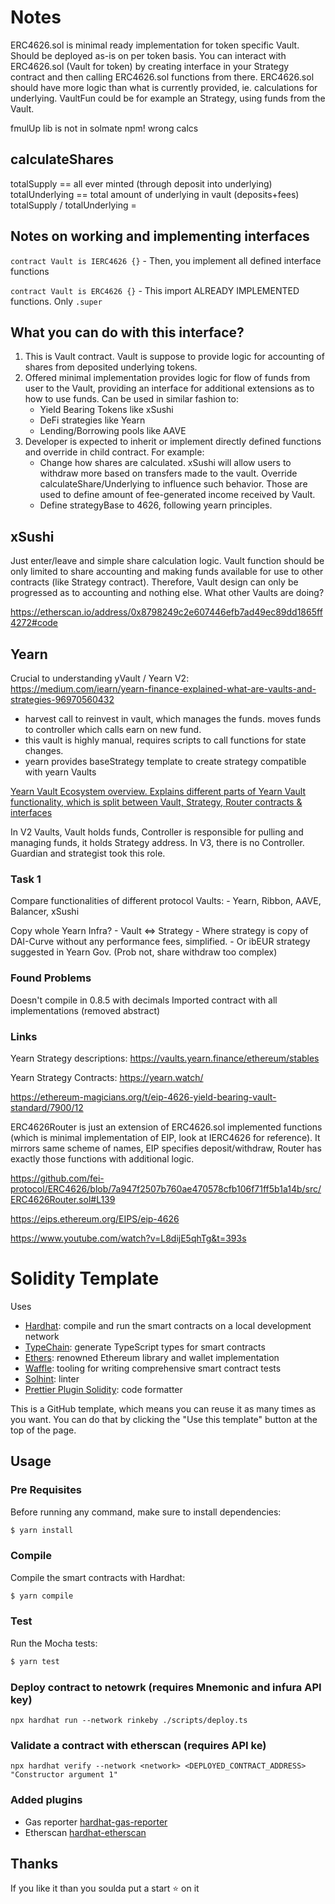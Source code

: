 # Notes

ERC4626.sol is minimal ready implementation for token specific Vault. Should be deployed as-is on per token basis. You can interact with ERC4626.sol (Vault for token) by creating interface in your Strategy contract and then calling ERC4626.sol functions from there. ERC4626.sol should have more logic than what is currently provided, ie. calculations for underlying. VaultFun could be for example an Strategy, using funds from the Vault.

fmulUp lib is not in solmate npm! wrong calcs

## calculateShares

totalSupply == all ever minted (through deposit into underlying)
totalUnderlying == total amount of underlying in vault (deposits+fees)
totalSupply / totalUnderlying = 

## Notes on working and implementing interfaces

`contract Vault is IERC4626 {}` - Then, you implement all defined interface functions

`contract Vault is ERC4626 {}` - This import ALREADY IMPLEMENTED functions. Only `.super`

## What you can do with this interface?

1. This is Vault contract. Vault is suppose to provide logic for accounting of shares from deposited underlying tokens.
2. Offered minimal implementation provides logic for flow of funds from user to the Vault, providing an interface for additional extensions as to how to use funds. Can be used in similar fashion to:
    - Yield Bearing Tokens like xSushi
    - DeFi strategies like Yearn
    - Lending/Borrowing pools like AAVE
3. Developer is expected to inherit or implement directly defined functions and override in child contract. For example:
    - Change how shares are calculated. xSushi will allow users to withdraw more based on transfers made to the vault. Override calculateShare/Underlying to influence such behavior. Those are used to define amount of fee-generated income received by Vault.
    - Define strategyBase to 4626, following yearn principles. 

## xSushi

Just enter/leave and simple share calculation logic. Vault function should be only limited to share accounting and making funds available for use to other contracts (like Strategy contract). Therefore, Vault design can only be progressed as to accounting and nothing else. What other Vaults are doing? 

https://etherscan.io/address/0x8798249c2e607446efb7ad49ec89dd1865ff4272#code

## Yearn 

Crucial to understanding yVault / Yearn V2: https://medium.com/iearn/yearn-finance-explained-what-are-vaults-and-strategies-96970560432
- harvest call to reinvest in vault, which manages the funds. moves funds to controller which calls earn on new fund.
- this vault is highly manual, requires scripts to call functions for state changes.
- yearn provides baseStrategy template to create strategy compatible with yearn Vaults

[Yearn Vault Ecosystem overview. Explains different parts of Yearn Vault functionality, which is split between Vault, Strategy, Router contracts & interfaces](https://github.com/yearn/yearn-devdocs/blob/master/docs/developers/v2/SPECIFICATION.md)

In V2 Vaults, Vault holds funds, Controller is responsible for pulling and managing funds, it holds Strategy address.
In V3, there is no Controller. Guardian and strategist took this role.

### Task 1

Compare functionalities of different protocol Vaults:
    - Yearn, Ribbon, AAVE, Balancer, xSushi

Copy whole Yearn Infra?
    - Vault <=> Strategy
        - Where strategy is copy of DAI-Curve without any performance fees, simplified. 
        - Or ibEUR strategy suggested in Yearn Gov. (Prob not, share withdraw too complex)

### Found Problems

Doesn't compile in 0.8.5 with decimals
Imported contract with all implementations (removed abstract)

### Links

Yearn Strategy descriptions: https://vaults.yearn.finance/ethereum/stables

Yearn Strategy Contracts: https://yearn.watch/

https://ethereum-magicians.org/t/eip-4626-yield-bearing-vault-standard/7900/12

ERC4626Router is just an extension of ERC4626.sol implemented functions (which is minimal implementation of EIP, look at IERC4626 for reference). It mirrors same scheme of names, EIP specifies deposit/withdraw, Router has exactly those functions with additional logic.

https://github.com/fei-protocol/ERC4626/blob/7a947f2507b760ae470578cfb106f71ff5b1a14b/src/ERC4626Router.sol#L139

https://eips.ethereum.org/EIPS/eip-4626

https://www.youtube.com/watch?v=L8dijE5qhTg&t=393s


# Solidity Template

Uses

- [Hardhat](https://github.com/nomiclabs/hardhat): compile and run the smart contracts on a local development network
- [TypeChain](https://github.com/ethereum-ts/TypeChain): generate TypeScript types for smart contracts
- [Ethers](https://github.com/ethers-io/ethers.js/): renowned Ethereum library and wallet implementation
- [Waffle](https://github.com/EthWorks/Waffle): tooling for writing comprehensive smart contract tests
- [Solhint](https://github.com/protofire/solhint): linter
- [Prettier Plugin Solidity](https://github.com/prettier-solidity/prettier-plugin-solidity): code formatter

This is a GitHub template, which means you can reuse it as many times as you want. You can do that by clicking the "Use this
template" button at the top of the page.

## Usage

### Pre Requisites

Before running any command, make sure to install dependencies:

```sh
$ yarn install
```

### Compile

Compile the smart contracts with Hardhat:

```sh
$ yarn compile
```

### Test

Run the Mocha tests:

```sh
$ yarn test
```

### Deploy contract to netowrk (requires Mnemonic and infura API key)

```
npx hardhat run --network rinkeby ./scripts/deploy.ts
```

### Validate a contract with etherscan (requires API ke)

```
npx hardhat verify --network <network> <DEPLOYED_CONTRACT_ADDRESS> "Constructor argument 1"
```

### Added plugins

- Gas reporter [hardhat-gas-reporter](https://hardhat.org/plugins/hardhat-gas-reporter.html)
- Etherscan [hardhat-etherscan](https://hardhat.org/plugins/nomiclabs-hardhat-etherscan.html)

## Thanks

If you like it than you soulda put a start ⭐ on it 
